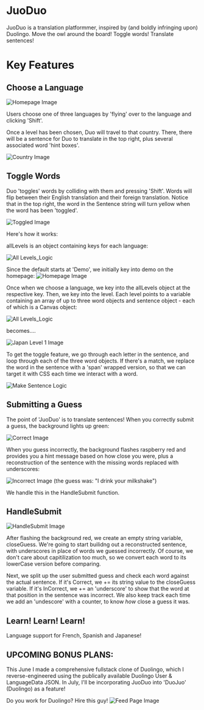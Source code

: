 # JuoDuo

JuoDuo is a translation platformmer, inspired by (and boldly infringing upon) Duolingo. Move the owl around the board! Toggle words! Translate sentences! 

# Key Features 

## Choose a Language 
![Homepage Image](readmeResources/homepage.png)

Users choose one of three languages by 'flying' over to the language and clicking 'Shift'. 

Once a level has been chosen, Duo will travel to that country. There, there will be a sentence for Duo to translate in the top right, plus several associated word 'hint boxes'.

![Country Image](readmeResources/france_landing.png)

## Toggle Words 

Duo 'toggles' words by colliding with them and pressing 'Shift'. Words will flip between their English translation and their foreign translation. Notice that in the top right, the word in the Sentence string will turn yellow when the word has been 'toggled'.

![Toggled Image](readmeResources/toggled.png)

Here's how it works: 

allLevels is an object containing keys for each language:

![All Levels_Logic](readmeResources/allLevels.png)

Since the default starts at 'Demo', we initially key into demo on the homepage:
![Homepage Image](readmeResources/homepage.png)

Once when we choose a language, we key into the allLevels object at the respective key. Then, we key into the level. Each level points to a variable containing an array of up to three word objects and sentence object - each of which is a Canvas object:

![All Levels_Logic](readmeResources/level.png)

becomes....

![Japan Level 1 Image](readmeResources/japan.png)


To get the toggle feature, we go through each letter in the sentence, and loop through each of the three word objects. If there's a match, we replace the word in the sentence with a 'span' wrapped version, so that we can target it with CSS each time we interact with a word.
 
![Make Sentence Logic](readmeResources/makeSentence.png)


## Submitting a Guess 

The point of 'JuoDuo' is to translate sentences! When you correctly submit a guess, the background lights up green:

![Correct Image](readmeResources/correctGuess.png)

When you guess incorrectly, the background flashes raspberry red and provides you a hint message based on how close you were, plus a reconstruction of the sentence with the missing words replaced with underscores:

![Incorrect Image](readmeResources/closeGuess.png)
(the guess was: "I drink your milkshake")


We handle this in the HandleSubmit function. 

## HandleSubmit 

![HandleSubmit Image](readmeResources/handleSubmit.png)

After flashing the background red, we create an empty string variable, closeGuess. We're going to start builidng out a reconstructed sentence, with underscores in place of words we guessed incorrectly. Of course, we don't care about capitilization too much, so we convert each word to its lowerCase version before comparing.

Next, we split up the user submitted guess and check each word against the actual sentence. If it's Correct, we += its string value to the closeGuess variable. If it's InCorrect, we += an 'underscore' to show that the word at that position in the sentence was incorrect. We also keep track each time we add an 'undescore' with a counter, to know *how* close a guess it was.

## Learn! Learn! Learn!

Language support for French, Spanish and Japanese! 

## UPCOMING BONUS PLANS: 

This June I made a comprehensive fullstack clone of Duolingo, which I reverse-engineered using the publically available Duolingo User & LanguageData JSON. In July, I'll be incorporating JuoDuo into 'DuoJuo' (Duolingo) as a feature!

Do you work for Duolingo? Hire this guy!
![Feed Page Image](readmeResources/headshot.png)


